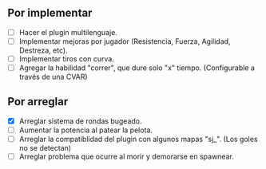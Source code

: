 ## Por implementar

- [ ] Hacer el plugin multilenguaje.
- [ ] Implementar mejoras por jugador (Resistencia, Fuerza, Agilidad, Destreza, etc).
- [ ] Implementar tiros con curva.
- [ ] Agregar la habilidad "correr", que dure solo "x" tiempo. (Configurable a través de una CVAR)

## Por arreglar

- [x] Arreglar sistema de rondas bugeado.
- [ ] Aumentar la potencia al patear la pelota.
- [ ] Arreglar la compatiblidad del plugin con algunos mapas "sj_". (Los goles no se detectan)
- [ ] Arreglar problema que ocurre al morir y demorarse en spawnear.
